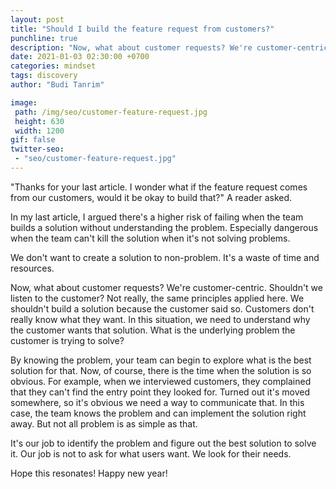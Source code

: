 ```yaml
---
layout: post
title: "Should I build the feature request from customers?"
punchline: true
description: "Now, what about customer requests? We're customer-centric. Shouldn't we listen to the customer?"
date: 2021-01-03 02:30:00 +0700
categories: mindset
tags: discovery
author: "Budi Tanrim"

image:
 path: /img/seo/customer-feature-request.jpg
 height: 630
 width: 1200
gif: false
twitter-seo: 
 - "seo/customer-feature-request.jpg"
---
```


"Thanks for your last article. I wonder what if the feature request comes from our customers, would it be okay to build that?" A reader asked.

In my last article, I argued there's a higher risk of failing when the team builds a solution without understanding the problem. Especially dangerous when the team can't kill the solution when it's not solving problems.

We don't want to create a solution to non-problem. It's a waste of time and resources.

Now, what about customer requests? We're customer-centric. Shouldn't we listen to the customer? Not really, the same principles applied here. We shouldn't build a solution because the customer said so. Customers don't really know what they want. In this situation, we need to understand why the customer wants that solution. What is the underlying problem the customer is trying to solve?

By knowing the problem, your team can begin to explore what is the best solution for that. Now, of course, there is the time when the solution is so obvious. For example, when we interviewed customers, they complained that they can't find the entry point they looked for. Turned out it's moved somewhere, so it's obvious we need a way to communicate that. In this case, the team knows the problem and can implement the solution right away. But not all problem is as simple as that.

It's our job to identify the problem and figure out the best solution to solve it. Our job is not to ask for what users want. We look for their needs.

Hope this resonates!
Happy new year!